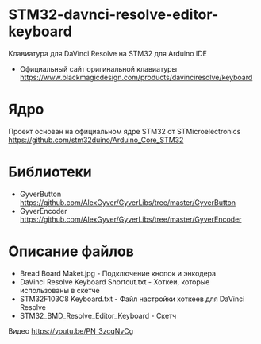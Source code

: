 # STM32-davnci-resolve-editor-keyboard
Клавиатура для DaVinci Resolve на STM32 для Arduino IDE
* Официальный сайт оригинальной клавиатуры https://www.blackmagicdesign.com/products/davinciresolve/keyboard
# Ядро
Проект основан на официальном ядре STM32 от STMicroelectronics https://github.com/stm32duino/Arduino_Core_STM32
# Библиотеки
* GyverButton https://github.com/AlexGyver/GyverLibs/tree/master/GyverButton
* GyverEncoder https://github.com/AlexGyver/GyverLibs/tree/master/GyverEncoder
# Описание файлов
* Bread Board Maket.jpg - Подключение кнопок и энкодера
* DaVinci Resolve Keyboard Shortcut.txt - Хоткеи, которые использованы в скетче
* STM32F103C8 Keyboard.txt - Файл настройки хоткеев для DaVinci Resolve
* STM32_BMD_Resolve_Editor_Keyboard - Скетч

Видео https://youtu.be/PN_3zcqNvCg
